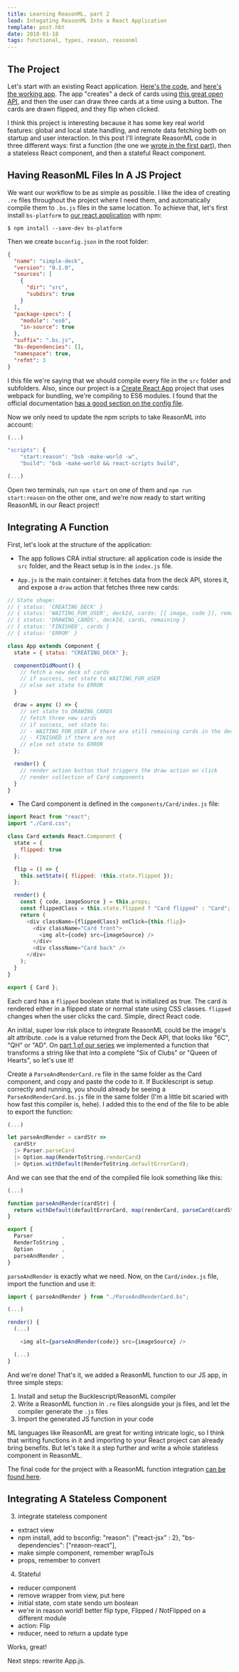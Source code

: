 ```yaml
---
title: Learning ReasonML, part 2
lead: Integating ReasonML Into a React Application
template: post.hbt
date: 2018-01-18
tags: functional, types, reason, reasonml
---
```


## The Project

Let's start with an existing React application. [Here's the code](https://github.com/lucasmreis/learning-reasonml/tree/master/part-2), and [here's the working app](https://simple-deck-example.netlify.com/). The app "creates" a deck of cards using [this great open API](http://deckofcardsapi.com/), and then the user can draw three cards at a time using a button. The cards are drawn flipped, and they flip when clicked.

I think this project is interesting because it has some key real world features: global and local state handling, and remote data fetching both on startup and user interaction. In this post I'll integrate ReasonML code in three different ways: first a function (the one we [wrote in the first part](http://lucasmreis.github.io/blog/learning-reasonml-part-1/)), then a stateless React component, and then a stateful React component.

## Having ReasonML Files In A JS Project

We want our workflow to be as simple as possible. I like the idea of creating `.re` files throughout the project where I need them, and automatically compile them to `.bs.js` files in the same location. To achieve that, let's first install `bs-platform` to [our react application](https://github.com/lucasmreis/learning-reasonml/tree/master/part-2) with npm:

```
$ npm install --save-dev bs-platform
```

Then we create `bsconfig.json` in the root folder:

```json
{
  "name": "simple-deck",
  "version": "0.1.0",
  "sources": [
    {
      "dir": "src",
      "subdirs": true
    }
  ],
  "package-specs": {
    "module": "es6",
    "in-source": true
  },
  "suffix": ".bs.js",
  "bs-dependencies": [],
  "namespace": true,
  "refmt": 3
}
```

I this file we're saying that we should compile every file in the `src` folder and subfolders. Also, since our project is a [Create React App](https://github.com/facebook/create-react-app) project that uses webpack for bundling, we're compiling to ES6 modules. I found that the official documentation [has a good section on the config file](https://bucklescript.github.io/docs/en/build-configuration.html).

Now we only need to update the npm scripts to take ReasonML into account:

```js
(...)

"scripts": {
    "start:reason": "bsb -make-world -w",
    "build": "bsb -make-world && react-scripts build",

(...)
```

Open two terminals, run `npm start` on one of them and `npm run start:reason` on the other one, and we're now ready to start writing ReasonML in our React project!

## Integrating A Function

First, let's look at the structure of the application:

* The app follows CRA initial structure: all application code is inside the `src` folder, and the React setup is in the `index.js` file.

* `App.js` is the main container: it fetches data from the deck API, stores it, and expose a `draw` action that fetches three new cards:

```js
// State shape:
// { status: 'CREATING_DECK' }
// { status: 'WAITING_FOR_USER', deckId, cards: [{ image, code }], remaining }
// { status: 'DRAWING_CARDS', deckId, cards, remaining }
// { status: 'FINISHED', cards }
// { status: 'ERROR' }

class App extends Component {
  state = { status: "CREATING_DECK" };

  componentDidMount() {
    // fetch a new deck of cards
    // if success, set state to WAITING_FOR_USER
    // else set state to ERROR
  }

  draw = async () => {
    // set state to DRAWING_CARDS
    // fetch three new cards
    // if success, set state to:
    // - WAITING_FOR_USER if there are still remaining cards in the deck
    // - FINISHED if there are not
    // else set state to ERROR
  };

  render() {
    // render action button that triggers the draw action on click
    // render collection of Card components
  }
}
```

* The Card component is defined in the `components/Card/index.js` file:

```js
import React from "react";
import "./Card.css";

class Card extends React.Component {
  state = {
    flipped: true
  };

  flip = () => {
    this.setState({ flipped: !this.state.flipped });
  };

  render() {
    const { code, imageSource } = this.props;
    const flippedClass = this.state.flipped ? "Card flipped" : "Card";
    return (
      <div className={flippedClass} onClick={this.flip}>
        <div className="Card front">
          <img alt={code} src={imageSource} />
        </div>
        <div className="Card back" />
      </div>
    );
  }
}

export { Card };
```

Each card has a `flipped` boolean state that is initialized as true. The card is rendered either in a flipped state or normal state using CSS classes. `flipped` changes when the user clicks the card. Simple, direct React code.

An initial, super low risk place to integrate ReasonML could be the image's alt attribute. `code` is a value returned from the Deck API, that looks like "6C", "QH" or "AD". On [part 1 of our series](http://lucasmreis.github.io/blog/learning-reasonml-part-1/) we implemented a function that transforms a string like that into a complete "Six of Clubs" or "Queen of Hearts", so let's use it!

Create a `ParseAndRenderCard.re` file in the same folder as the Card component, and copy and paste the code to it. If Bucklescript is setup correctly and running, you should already be seeing a `ParseAndRenderCard.bs.js` file in the same folder (I'm a little bit scaried with how fast this compiler is, hehe). I added this to the end of the file to be able to export the function:

```js
(...)

let parseAndRender = cardStr =>
  cardStr
  |> Parser.parseCard
  |> Option.map(RenderToString.renderCard)
  |> Option.withDefault(RenderToString.defaultErrorCard);
```

And we can see that the end of the compiled file look something like this:

```js
(...)

function parseAndRender(cardStr) {
  return withDefault(defaultErrorCard, map(renderCard, parseCard(cardStr)));
}

export {
  Parser         ,
  RenderToString ,
  Option         ,
  parseAndRender ,
}
```

`parseAndRender` is exactly what we need. Now, on the `Card/index.js` file, import the function and use it:

```js
import { parseAndRender } from "./ParseAndRenderCard.bs";

(...)

render() {
  (...)

    <img alt={parseAndRender(code)} src={imageSource} />

  (...)
}
```

And we're done! That's it, we added a ReasonML function to our JS app, in three simple steps:

1. Install and setup the Bucklescript/ReasonML compiler
2. Write a ReasonML function in `.re` files alongside your js files, and let the compiler generate the `.js` files
3. Import the generated JS function in your code

ML languages like ReasonML are great for writing intricate logic, so I think that writing functions in it and importing to your React project can already bring benefits. But let's take it a step further and write a whole stateless component in ReasonML.

The final code for the project with a ReasonML function integration [can be found here](https://github.com/lucasmreis/learning-reasonml/tree/integrating_function/part-2).

## Integrating A Stateless Component

3. integrate stateless component

* extract view
* npm install, add to bsconfig:
  "reason": {"react-jsx" : 2},
  "bs-dependencies": ["reason-react"],
* make simple component, remember wrapToJs
* props, remember to convert

4. Stateful

* reducer component
* remove wrapper from view, put here
* initial state, com state sendo um boolean
* we're in reason world! better flip type, Flipped / NotFlipped on a different module
* action: Flip
* reducer, need to return a update type

Works, great!

Next steps: rewrite App.js.
